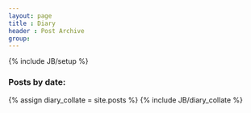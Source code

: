 ```yaml
---
layout: page
title : Diary
header : Post Archive
group:
---
```

{% include JB/setup %}

<h3>Posts by date:</h3>
{% assign diary_collate = site.posts %}
{% include JB/diary_collate %}
